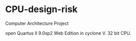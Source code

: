 # CPU-design-risk
Computer Architecture Project

open Quartus II 9.0sp2 Web Edition in cyclone V.
32 bit CPU.
